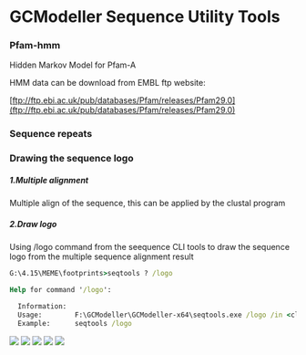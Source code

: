 # GCModeller Sequence Utility Tools

### Pfam-hmm
Hidden Markov Model for Pfam-A

HMM data can be download from EMBL ftp website:

[ftp://ftp.ebi.ac.uk/pub/databases/Pfam/releases/Pfam29.0](ftp://ftp.ebi.ac.uk/pub/databases/Pfam/releases/Pfam29.0)

### Sequence repeats


### Drawing the sequence logo
##### 1.Multiple alignment
Multiple align of the sequence, this can be applied by the clustal program
##### 2.Draw logo
Using /logo command from the seequence CLI tools to draw the sequence logo from the multiple sequence alignment result

```bat
G:\4.15\MEME\footprints>seqtools ? /logo

Help for command '/logo':

  Information:
  Usage:        F:\GCModeller\GCModeller-x64\seqtools.exe /logo /in <clustal.fasta> [/out <out.png>]
  Example:      seqtools /logo
```

![](https://raw.githubusercontent.com/SMRUCC/Sequence-Patterns-Toolkit/master/data/Xanthomonadales_MetR___Xanthomonadales.logo.png)
![](https://raw.githubusercontent.com/SMRUCC/Sequence-Patterns-Toolkit/master/data/Staphylococcaceae_LexA___Staphylococcaceae.logo.png)
![](https://raw.githubusercontent.com/SMRUCC/Sequence-Patterns-Toolkit/master/data/XC_2767.clustalW.logo.png)
![](https://raw.githubusercontent.com/SMRUCC/Sequence-Patterns-Toolkit/master/data/Xanthomonadales_MetR___Xanthomonadales.png)
![](https://raw.githubusercontent.com/SMRUCC/Sequence-Patterns-Toolkit/master/data/clustalW.png)
